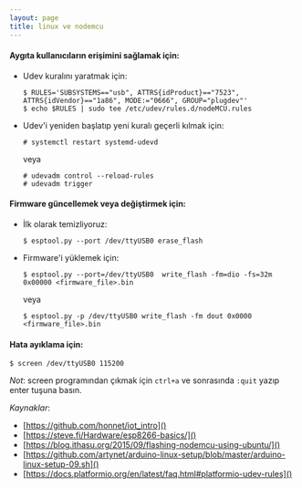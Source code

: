 ```yaml
---
layout: page
title: linux ve nodemcu
---
```

#### Aygıta kullanıcıların erişimini sağlamak için:

* Udev kuralını yaratmak için:
    
  ```console
  $ RULES='SUBSYSTEMS=="usb", ATTRS{idProduct}=="7523", ATTRS{idVendor}=="1a86", MODE:="0666", GROUP="plugdev"'
  $ echo $RULES | sudo tee /etc/udev/rules.d/nodeMCU.rules
  ```
* Udev'i yeniden başlatıp yeni kuralı geçerli kılmak için:

  ```console
  # systemctl restart systemd-udevd
  ```
  veya
    
  ```console
  # udevadm control --reload-rules
  # udevadm trigger
  ```

#### Firmware güncellemek veya değiştirmek için:
* İlk olarak temizliyoruz:
    
  ```console
  $ esptool.py --port /dev/ttyUSB0 erase_flash
  ```

* Firmware'i yüklemek için:
    
  ```console
  $ esptool.py --port=/dev/ttyUSB0  write_flash -fm=dio -fs=32m 0x00000 <firmware_file>.bin
  ```
  veya
  ```console
  $ esptool.py -p /dev/ttyUSB0 write_flash -fm dout 0x0000 <firmware_file>.bin
  ```

#### Hata ayıklama için:
```console
$ screen /dev/ttyUSB0 115200
```
_Not_: screen programından çıkmak için `ctrl+a` ve sonrasında `:quit` yazıp enter tuşuna basın.

_Kaynaklar_:

* [https://github.com/honnet/iot_intro]()
* [https://steve.fi/Hardware/esp8266-basics/]()
* [https://blog.ithasu.org/2015/09/flashing-nodemcu-using-ubuntu/]()
* [https://github.com/artynet/arduino-linux-setup/blob/master/arduino-linux-setup-09.sh]()
* [https://docs.platformio.org/en/latest/faq.html#platformio-udev-rules]()
